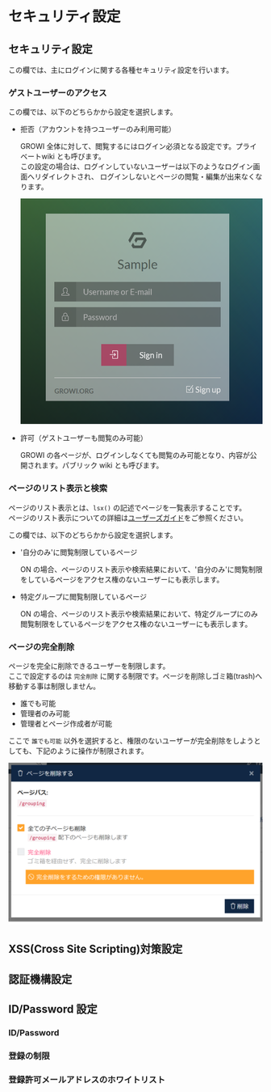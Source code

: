 # セキュリティ設定

## セキュリティ設定

この欄では、主にログインに関する各種セキュリティ設定を行います。

### ゲストユーザーのアクセス

この欄では、以下のどちらかから設定を選択します。  

- 拒否（アカウントを持つユーザーのみ利用可能）

   GROWI 全体に対して、閲覧するにはログイン必須となる設定です。プライベートwiki とも呼びます。  
   この設定の場合は、ログインしていないユーザーは以下のようなログイン画面へリダイレクトされ、
   ログインしないとページの閲覧・編集が出来なくなります。

  ![securitysettings1](./images/securitysettings1.png)

- 許可（ゲストユーザーも閲覧のみ可能）

   GROWI の各ページが、ログインしなくても閲覧のみ可能となり、内容が公開されます。パブリック wiki とも呼びます。

### ページのリスト表示と検索

ページのリスト表示とは、`lsx()` の記述でページを一覧表示することです。  
ページのリスト表示についての詳細は[ユーザーズガイド](/ja/guide/tips/hierarchical.html)をご参照ください。  

この欄では、以下のどちらかから設定を選択します。  

- '自分のみ'に閲覧制限しているページ

   ON の場合、ページのリスト表示や検索結果において、'自分のみ'に閲覧制限をしているページをアクセス権のないユーザーにも表示します。

- 特定グループに閲覧制限しているページ

   ON の場合、ページのリスト表示や検索結果において、特定グループにのみ閲覧制限をしているページをアクセス権のないユーザーにも表示します。

### ページの完全削除

ページを完全に削除できるユーザーを制限します。  
ここで設定するのは `完全削除` に関する制限です。ページを削除しゴミ箱(trash)へ移動する事は制限しません。

- 誰でも可能
- 管理者のみ可能
- 管理者とページ作成者が可能

ここで `誰でも可能` 以外を選択すると、権限のないユーザーが完全削除をしようとしても、下記のように操作が制限されます。

  ![securitysettings2](./images/securitysettings2.png)


## XSS(Cross Site Scripting)対策設定



## 認証機構設定


## ID/Password 設定

### ID/Password

### 登録の制限

### 登録許可メールアドレスのホワイトリスト
